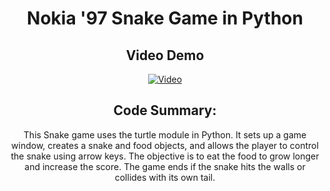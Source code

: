 
<h1 align="center">Nokia '97 Snake Game in Python</h1>

<h2 align="center">Video Demo</h2>

<p align="center">
  <a href="https://www.youtube.com/watch?v=V9YWUTHi58c">
    <img src="https://img.youtube.com/vi/V9YWUTHi58c/0.jpg" alt="Video">
  </a>
</p>

<h2 align="center">Code Summary:</h2>

<p align="center">
  This Snake game uses the turtle module in Python. It sets up a game window, creates a snake and food objects, and allows the player to control the snake using arrow keys. The objective is to eat the food to grow longer and increase the score. The game ends if the snake hits the walls or collides with its own tail.
</p>

